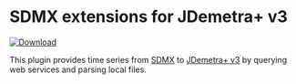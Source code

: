 # SDMX extensions for JDemetra+ v3

[![Download](https://img.shields.io/github/release/nbbrd/jdplus-sdmx.svg)](https://github.com/nbbrd/jdplus-sdmx/releases/latest)

This plugin provides time series from [SDMX](https://sdmx.org/) to [JDemetra+ v3](https://github.com/jdemetra/jdplus-main) by querying web services and parsing local files.
